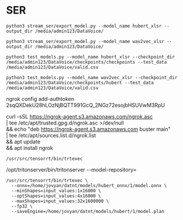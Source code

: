 # SER

```
python3 stream_ser/export_model.py --model_name hubert_xlsr --output_dir /media/admin123/DataVoice/
```


```
python3 stream_ser/export_model.py --model_name wav2vec_xlsr --output_dir /media/admin123/DataVoice/
```


```
python3 test_models.py --model_name hubert_xlsr --checkpoint_dir /media/admin123/DataVoice/checkpoints/checkpoints --test_data /media/admin123/DataVoice/valid.csv
```

```
python3 test_models.py --model_name wav2vec_xlsr --checkpoint_dir /media/admin123/DataVoice/checkpoints/hubert --test_data /media/admin123/DataVoice/valid.csv
```

ngrok config add-authtoken 2sqQXDekU28hLOzNjBQTT991GcQ_2NGz72esojbHSUVwM3RpU

curl -sSL https://ngrok-agent.s3.amazonaws.com/ngrok.asc \
  | tee /etc/apt/trusted.gpg.d/ngrok.asc >/dev/null \
  && echo "deb https://ngrok-agent.s3.amazonaws.com buster main" \
  | tee /etc/apt/sources.list.d/ngrok.list \
  && apt update \
  && apt install ngrok

```
/usr/src/tensorrt/bin/trtexec
```

/opt/tritonserver/bin/tritonserver --model-repository=

```
/usr/src/tensorrt/bin/trtexec \
  --onnx=/home/jovyan/datnt/models/hubert_onnx/1/model.onnx \
  --minShapes=input_values:1x16000 \
  --optShapes=input_values:4x16000 \
  --maxShapes=input_values:32x1600000 \
  --fp32 \
  --saveEngine=/home/jovyan/datnt/models/hubert/1/model.plan
```